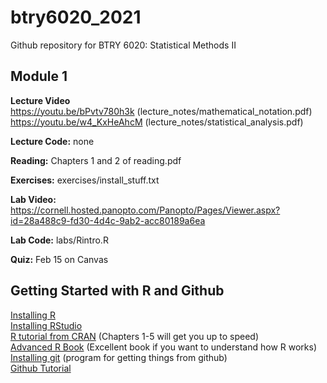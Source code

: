 # btry6020_2021
Github repository for BTRY 6020: Statistical Methods II


## Module 1

**Lecture Video**   
https://youtu.be/bPvtv780h3k (lecture_notes/mathematical_notation.pdf)  
https://youtu.be/w4_KxHeAhcM (lecture_notes/statistical_analysis.pdf)  

**Lecture Code:** none  

**Reading:** Chapters 1 and 2 of reading.pdf

**Exercises:** exercises/install_stuff.txt

**Lab Video:** https://cornell.hosted.panopto.com/Panopto/Pages/Viewer.aspx?id=28a488c9-fd30-4d4c-9ab2-acc80189a6ea

**Lab Code:** labs/Rintro.R

**Quiz:** Feb 15 on Canvas


## Getting Started with R and Github

[Installing R](https://cran.r-project.org/)   
[Installing RStudio](https://www.rstudio.com/products/rstudio/download/)  
[R tutorial from CRAN](https://cran.r-project.org/doc/manuals/R-intro.pdf) (Chapters 1-5 will get you up to speed)  
[Advanced R Book](http://adv-r.had.co.nz/) (Excellent book if you want to understand how R works)  
[Installing git](https://git-scm.com/book/en/v2/Getting-Started-Installing-Git) (program for getting things from github)  
[Github Tutorial](https://www.youtube.com/watch?v=0fKg7e37bQE)  
